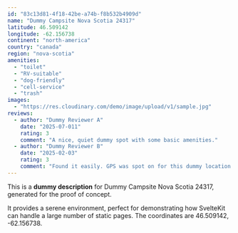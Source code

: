 ```yaml
---
id: "83c13d81-4f18-42be-a74b-f8b532b4909d"
name: "Dummy Campsite Nova Scotia 24317"
latitude: 46.509142
longitude: -62.156738
continent: "north-america"
country: "canada"
region: "nova-scotia"
amenities:
  - "toilet"
  - "RV-suitable"
  - "dog-friendly"
  - "cell-service"
  - "trash"
images:
  - "https://res.cloudinary.com/demo/image/upload/v1/sample.jpg"
reviews:
  - author: "Dummy Reviewer A"
    date: "2025-07-011"
    rating: 3
    comment: "A nice, quiet dummy spot with some basic amenities."
  - author: "Dummy Reviewer B"
    date: "2025-02-03"
    rating: 3
    comment: "Found it easily. GPS was spot on for this dummy location."
---
```


This is a **dummy description** for Dummy Campsite Nova Scotia 24317, generated for the proof of concept.

It provides a serene environment, perfect for demonstrating how SvelteKit can handle a large number of static pages. The coordinates are 46.509142, -62.156738.
